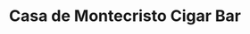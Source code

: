 ---
title: "Casa de Montecristo Cigar Bar"
url: /dallas/casa-de-montecristo-cigar-bar/
shop: tobacco
---